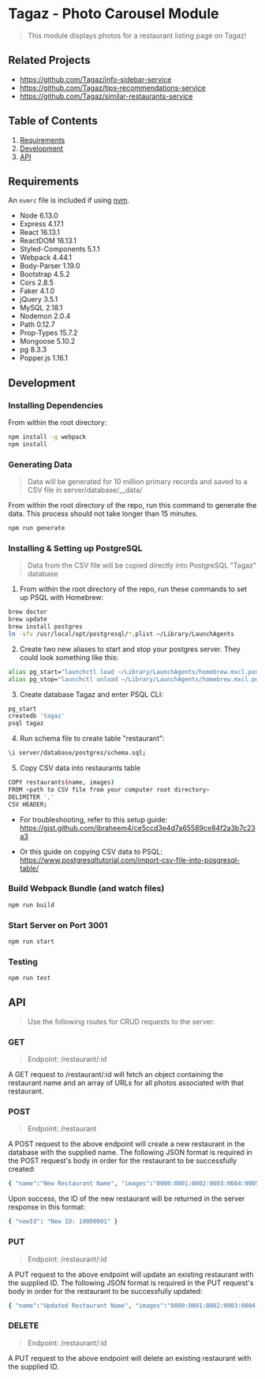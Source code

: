 # Tagaz - Photo Carousel Module

> This module displays photos for a restaurant listing page on Tagaz!

## Related Projects

  - https://github.com/Tagaz/info-sidebar-service
  - https://github.com/Tagaz/tips-recommendations-service
  - https://github.com/Tagaz/similar-restaurants-service

## Table of Contents

1. [Requirements](#requirements)
1. [Development](#development)
1. [API](#API)

## Requirements

An `nvmrc` file is included if using [nvm](https://github.com/creationix/nvm).

- Node 6.13.0
- Express 4.17.1
- React 16.13.1
- ReactDOM 16.13.1
- Styled-Components 5.1.1
- Webpack 4.44.1
- Body-Parser 1.19.0
- Bootstrap 4.5.2
- Cors 2.8.5
- Faker 4.1.0
- jQuery 3.5.1
- MySQL 2.18.1
- Nodemon 2.0.4
- Path 0.12.7
- Prop-Types 15.7.2
- Mongoose 5.10.2
- pg 8.3.3
- Popper.js 1.16.1

## Development

### Installing Dependencies

From within the root directory:

```sh
npm install -g webpack
npm install
```

### Generating Data

> Data will be generated for 10 million primary records and saved to a CSV file in server/database/__data/

From within the root directory of the repo, run this command to generate the data. This process should not take longer than 15 minutes.

```sh
npm run generate
```

### Installing & Setting up PostgreSQL

> Data from the CSV file will be copied directly into PostgreSQL "Tagaz" database

1. From within the root directory of the repo, run these commands to set up PSQL with Homebrew:

```sh
brew doctor
brew update
brew install postgres
ln -sfv /usr/local/opt/postgresql/*.plist ~/Library/LaunchAgents
```

2. Create two new aliases to start and stop your postgres server. They could look something like this:

```sh
alias pg_start="launchctl load ~/Library/LaunchAgents/homebrew.mxcl.postgresql.plist"
alias pg_stop="launchctl unload ~/Library/LaunchAgents/homebrew.mxcl.postgresql.plist"
```

3. Create database Tagaz and enter PSQL CLI:

```sh
pg_start
createdb 'tagaz'
psql tagaz
```

4. Run schema file to create table "restaurant":

```sh
\i server/database/postgres/schema.sql;
```

5. Copy CSV data into restaurants table

```sh
COPY restaurants(name, images)
FROM <path to CSV file from your computer root directory>
DELIMITER ','
CSV HEADER;
```

- For troubleshooting, refer to this setup guide: https://gist.github.com/ibraheem4/ce5ccd3e4d7a65589ce84f2a3b7c23a3

- Or this guide on copying CSV data to PSQL: https://www.postgresqltutorial.com/import-csv-file-into-posgresql-table/

### Build Webpack Bundle (and watch files)
```sh
npm run build
```

### Start Server on Port 3001
```sh
npm run start
```

### Testing
```sh
npm run test
```

## API

> Use the following routes for CRUD requests to the server:

### GET

> Endpoint: /restaurant/:id

A GET request to /restaurant/:id will fetch an object containing the restaurant name and an array of URLs for all photos associated with that restaurant.

### POST

> Endpoint: /restaurant

A POST request to the above endpoint will create a new restaurant in the database with the supplied name. The following JSON format is required in the POST request's body in order for the restaurant to be successfully created:

```sh
{ "name":"New Restaurant Name", "images":"0000:0001:0002:0003:0004:0005" }
```

Upon success, the ID of the new restaurant will be returned in the server response in this format:

```sh
{ "newId": "New ID: 10000001" }
```

### PUT

> Endpoint: /restaurant/:id

A PUT request to the above endpoint will update an existing restaurant with the supplied ID.
The following JSON format is required in the PUT request's body in order for the restaurant to be successfully updated:

```sh
{ "name":"Updated Restaurant Name", "images":"0000:0001:0002:0003:0004:0005" }
```

### DELETE

> Endpoint: /restaurant/:id

A PUT request to the above endpoint will delete an existing restaurant with the supplied ID.
